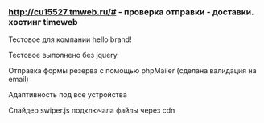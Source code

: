 ### http://cu15527.tmweb.ru/# - проверка отправки - доставки. хостинг timeweb

Тестовое для компании hello brand!

Тестовое выполнено без jquery

Отправка формы резерва с помощью phpMailer (сделана валидация на email)

Адаптивность под все устройства

Слайдер swiper.js подключала файлы через cdn

